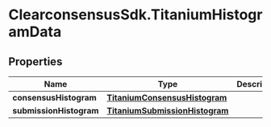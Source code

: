 # ClearconsensusSdk.TitaniumHistogramData

## Properties

Name | Type | Description | Notes
------------ | ------------- | ------------- | -------------
**consensusHistogram** | [**TitaniumConsensusHistogram**](TitaniumConsensusHistogram.md) |  | [optional] 
**submissionHistogram** | [**TitaniumSubmissionHistogram**](TitaniumSubmissionHistogram.md) |  | [optional] 


